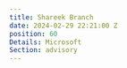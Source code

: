 ```yaml
---
title: Shareek Branch
date: 2024-02-29 22:21:00 Z
position: 60
Details: Microsoft
Section: advisory
---
```


